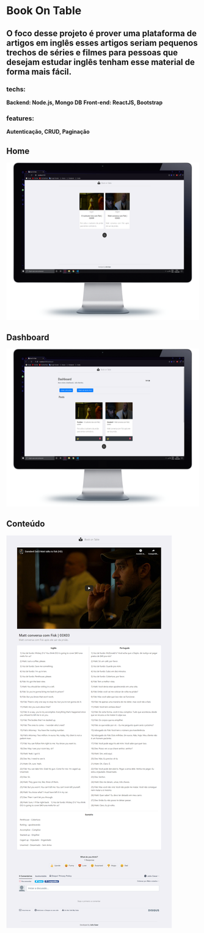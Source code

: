 # Book On Table   

## O foco desse projeto é prover uma plataforma de artigos em inglês esses artigos seriam pequenos trechos de séries e filmes para pessoas que desejam estudar inglês tenham esse material de forma mais fácil.

### techs:
<strong>Backend: Node.js, Mongo DB</strong>
<strong>Front-end: ReactJS, Bootstrap</strong>

### features:
<strong>Autenticação, CRUD, Paginação</strong>

## Home
![img](./imagesReadme/Home.png)

## Dashboard
![img](./imagesReadme/Dashboard.png)

## Conteúdo
![img](./imagesReadme/Content.png)
